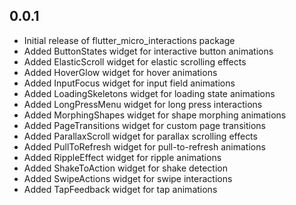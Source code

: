 ## 0.0.1

* Initial release of flutter_micro_interactions package
* Added ButtonStates widget for interactive button animations
* Added ElasticScroll widget for elastic scrolling effects
* Added HoverGlow widget for hover animations
* Added InputFocus widget for input field animations
* Added LoadingSkeletons widget for loading state animations
* Added LongPressMenu widget for long press interactions
* Added MorphingShapes widget for shape morphing animations
* Added PageTransitions widget for custom page transitions
* Added ParallaxScroll widget for parallax scrolling effects
* Added PullToRefresh widget for pull-to-refresh animations
* Added RippleEffect widget for ripple animations
* Added ShakeToAction widget for shake detection
* Added SwipeActions widget for swipe interactions
* Added TapFeedback widget for tap animations
